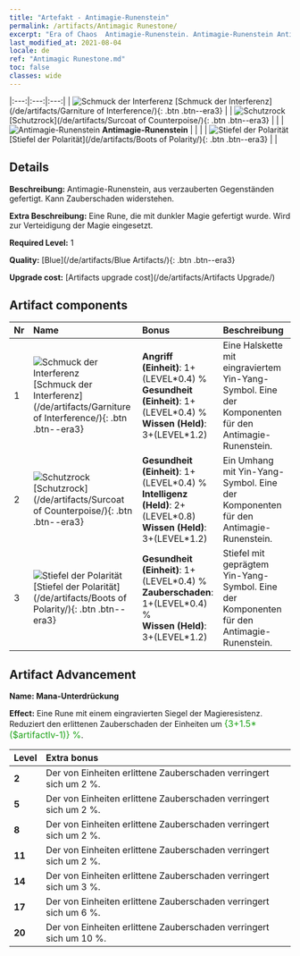 ```yaml
---
title: "Artefakt - Antimagie-Runenstein"
permalink: /artifacts/Antimagic Runestone/
excerpt: "Era of Chaos  Antimagie-Runenstein. Antimagie-Runenstein Antimagie-Runenstein, aus verzauberten Gegenständen gefertigt. Kann Zauberschaden widerstehen."
last_modified_at: 2021-08-04
locale: de
ref: "Antimagic Runestone.md"
toc: false
classes: wide
---
```


  |:---:|:---:|:---:| 
  | ![Schmuck der Interferenz](/images/t/artifact_40231.png) [Schmuck der Interferenz](/de/artifacts/Garniture of Interference/){: .btn .btn--era3} |   | ![Schutzrock](/images/t/artifact_40232.png) [Schutzrock](/de/artifacts/Surcoat of Counterpoise/){: .btn .btn--era3} | 
  |   | ![Antimagie-Runenstein](/images/t/icon_artifact_23.png) **Antimagie-Runenstein** |  | 
  |   | ![Stiefel der Polarität](/images/t/artifact_40233.png) [Stiefel der Polarität](/de/artifacts/Boots of Polarity/){: .btn .btn--era3} |   | 


## Details

 **Beschreibung:** Antimagie-Runenstein, aus verzauberten Gegenständen gefertigt. Kann Zauberschaden widerstehen.

 **Extra Beschreibung:** Eine Rune, die mit dunkler Magie gefertigt wurde. Wird zur Verteidigung der Magie eingesetzt.

 **Required Level:** 1

 **Quality:** [Blue](/de/artifacts/Blue Artifacts/){: .btn .btn--era3}

 **Upgrade cost:** [Artifacts upgrade cost](/de/artifacts/Artifacts Upgrade/)



## Artifact components

  | Nr |    Name    |   Bonus | Beschreibung | 
  |:---|:-----------|:--------|:------------| 
  | 1 | ![Schmuck der Interferenz](/images/t/artifact_40231.png) [Schmuck der Interferenz](/de/artifacts/Garniture of Interference/){: .btn .btn--era3} | **Angriff (Einheit)**: 1+(LEVEL\*0.4) %<br/>**Gesundheit (Einheit)**: 1+(LEVEL\*0.4) %<br/>**Wissen (Held)**: 3+(LEVEL\*1.2) | Eine Halskette mit eingraviertem Yin-Yang-Symbol. Eine der Komponenten für den Antimagie-Runenstein. | 
  | 2 | ![Schutzrock](/images/t/artifact_40232.png) [Schutzrock](/de/artifacts/Surcoat of Counterpoise/){: .btn .btn--era3} | **Gesundheit (Einheit)**: 1+(LEVEL\*0.4) %<br/>**Intelligenz (Held)**: 2+(LEVEL\*0.8)<br/>**Wissen (Held)**: 3+(LEVEL\*1.2) | Ein Umhang mit Yin-Yang-Symbol. Eine der Komponenten für den Antimagie-Runenstein. | 
  | 3 | ![Stiefel der Polarität](/images/t/artifact_40233.png) [Stiefel der Polarität](/de/artifacts/Boots of Polarity/){: .btn .btn--era3} | **Gesundheit (Einheit)**: 1+(LEVEL\*0.4) %<br/>**Zauberschaden**: 1+(LEVEL\*0.4) %<br/>**Wissen (Held)**: 3+(LEVEL\*1.2) | Stiefel mit geprägtem Yin-Yang-Symbol. Eine der Komponenten für den Antimagie-Runenstein. | 


## Artifact Advancement

 **Name: Mana-Unterdrückung**

 **Effect:** Eine Rune mit einem eingravierten Siegel der Magieresistenz. Reduziert den erlittenen Zauberschaden der Einheiten um <span style="color: #1ca216;font-size:16px">{3+1.5*($artifactlv-1)} %</span>.

  |  Level  |    Extra bonus  | 
  |:--------|:----------------| 
  | **2** | Der von Einheiten erlittene Zauberschaden verringert sich um 2 %. | 
  | **5** | Der von Einheiten erlittene Zauberschaden verringert sich um 2 %. | 
  | **8** | Der von Einheiten erlittene Zauberschaden verringert sich um 2 %. | 
  | **11** | Der von Einheiten erlittene Zauberschaden verringert sich um 2 %. | 
  | **14** | Der von Einheiten erlittene Zauberschaden verringert sich um 3 %. | 
  | **17** | Der von Einheiten erlittene Zauberschaden verringert sich um 6 %. | 
  | **20** | Der von Einheiten erlittene Zauberschaden verringert sich um 10 %. | 
